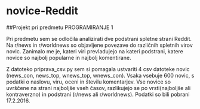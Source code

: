 ﻿# novice-Reddit
##Projekt pri predmetu PROGRAMIRANJE 1

Pri predmetu sem se odločila analizirati dve podstrani spletne strani Reddit. Na r/news in r/worldnews so objavljene povezave do različnih spletnih virov novic. Zanimalo me je, kateri viri prevladujejo na kateri podstrani, katere novice so najbolj popularne in najbolj komentirane.

Z datoteko priprava_csv.py sem si pomagala ustvariti 4 csv datoteke novic (news_con, news_top, wnews_top, wnews_con). Vsaka vsebuje 600 novic, s podatki o naslovu, viru, oceni in številu komentarjev. Vse novice so uvrščene na strani najboljše vseh časov, razlikujejo se po vrsti(najboljše ali kontraverzno) in podstrani (r/news ali r/worldnews). Podatki so bili pobrani 17.2.2016.
